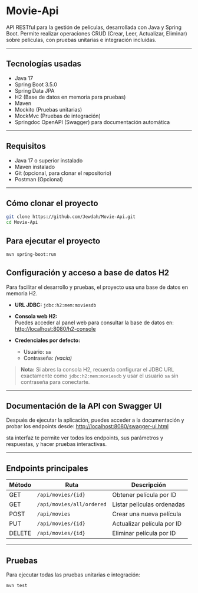 # Movie-Api

API RESTful para la gestión de películas, desarrollada con Java y Spring Boot. Permite realizar operaciones CRUD (Crear, Leer, Actualizar, Eliminar) sobre películas, con pruebas unitarias e integración incluidas.

---

## Tecnologías usadas

- Java 17
- Spring Boot 3.5.0
- Spring Data JPA
- H2 (Base de datos en memoria para pruebas)
- Maven
- Mockito (Pruebas unitarias)
- MockMvc (Pruebas de integración)
- Springdoc OpenAPI (Swagger) para documentación automática

---

## Requisitos

- Java 17 o superior instalado
- Maven instalado
- Git (opcional, para clonar el repositorio)
- Postman (Opcional)

---

## Cómo clonar el proyecto

```bash
git clone https://github.com/Jewdah/Movie-Api.git
cd Movie-Api
```
## Para ejecutar el proyecto

```bash
mvn spring-boot:run
```
## Configuración y acceso a base de datos H2

Para facilitar el desarrollo y pruebas, el proyecto usa una base de datos en memoria H2.

- **URL JDBC:** `jdbc:h2:mem:moviesdb`

- **Consola web H2:**  
  Puedes acceder al panel web para consultar la base de datos en:  
  [http://localhost:8080/h2-console](http://localhost:8080/h2-console)

- **Credenciales por defecto:**  
  - Usuario: `sa`  
  - Contraseña: *(vacía)*

> **Nota:** Si abres la consola H2, recuerda configurar el JDBC URL exactamente como `jdbc:h2:mem:moviesdb` y usar el usuario `sa` sin contraseña para conectarte.

---

## Documentación de la API con Swagger UI

Después de ejecutar la aplicación, puedes acceder a la documentación y probar los endpoints desde:
[http://localhost:8080/swagger-ui.html](http://localhost:8080/swagger-ui.html)

sta interfaz te permite ver todos los endpoints, sus parámetros y respuestas, y hacer pruebas interactivas.

---

## Endpoints principales

| Método | Ruta                    | Descripción              |
|--------|-------------------------|--------------------------|
| GET    | `/api/movies/{id}`      | Obtener película por ID   |
| GET    | `/api/movies/all/ordered` | Listar películas ordenadas |
| POST   | `/api/movies`           | Crear una nueva película  |
| PUT    | `/api/movies/{id}`      | Actualizar película por ID|
| DELETE | `/api/movies/{id}`      | Eliminar película por ID  |

---

## Pruebas

Para ejecutar todas las pruebas unitarias e integración:

```bash
mvn test


